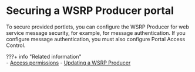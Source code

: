 # Securing a WSRP Producer portal

To secure provided portlets, you can configure the WSRP Producer for web service message security, for example, for message authentication. If you configure message authentication, you must also configure Portal Access Control.


???+ info "Related information"  
    -   [Access permissions](../../../../../../deploy_dx/manage/security/people/authorization/controlling_access/resources_roles/sec_acc_rights.md)
    -   [Updating a WSRP Producer](../../../../../../deploy_dx/manage/migrate/next_steps/post_mig_activities/portal_task/wsrp/mig_post_wsrp_producer.md)

